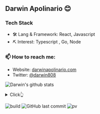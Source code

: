 ## Darwin Apolinario 😊

### Tech Stack

- 🛠 Lang & Framework: React, Javascript
- ⛏ Interest: Typescript , Go, Node

### 📫 How to reach me:

- Website: [darwinapolinario.com](https://darwinapolinario.com/)
- Twitter: [@darwin808](https://twitter.com/darwin808)




![Darwin's github stats](https://github-readme-stats.vercel.app/api?username=darwin808&show_icons=true&theme=dracula&hide=stars,issues)

<details>
  <summary>Click👆</summary>
  <pre>
  🤷‍♂️♂
  </pre>
</details>

![build](https://github.com/mopig/mopig/workflows/build/badge.svg)
![GitHub last commit](https://img.shields.io/github/last-commit/darwin808/darwin808)
![pv](https://pageview.vercel.app/?github_user=darwin808)
